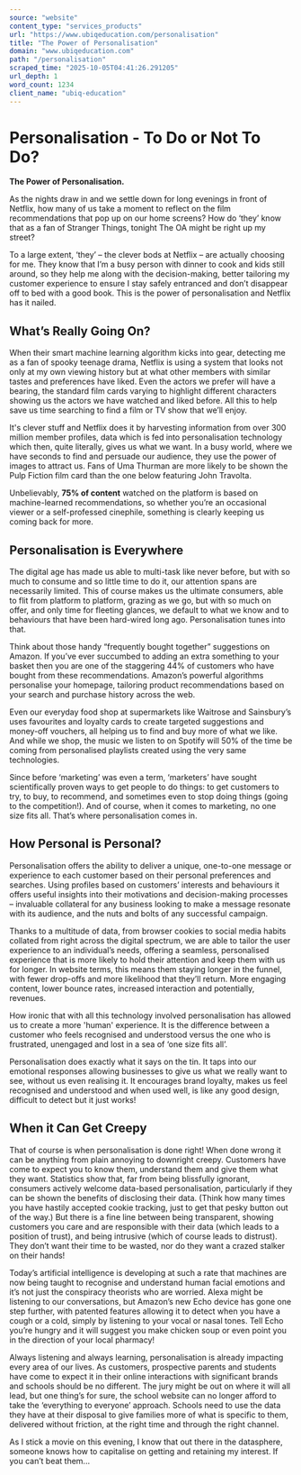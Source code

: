 ```yaml
---
source: "website"
content_type: "services_products"
url: "https://www.ubiqeducation.com/personalisation"
title: "The Power of Personalisation"
domain: "www.ubiqeducation.com"
path: "/personalisation"
scraped_time: "2025-10-05T04:41:26.291205"
url_depth: 1
word_count: 1234
client_name: "ubiq-education"
---
```


# Personalisation - To Do or Not To Do?

**The Power of Personalisation.**

As the nights draw in and we settle down for long evenings in front of Netflix, how many of us take a moment to reflect on the film recommendations that pop up on our home screens? How do ‘they’ know that as a fan of Stranger Things, tonight The OA might be right up my street?

To a large extent, ‘they’ – the clever bods at Netflix – are actually choosing for me. They know that I’m a busy person with dinner to cook and kids still around, so they help me along with the decision-making, better tailoring my customer experience to ensure I stay safely entranced and don’t disappear off to bed with a good book. This is the power of personalisation and Netflix has it nailed.

## What’s Really Going On?

When their smart machine learning algorithm kicks into gear, detecting me as a fan of spooky teenage drama, Netflix is using a system that looks not only at my own viewing history but at what other members with similar tastes and preferences have liked. Even the actors we prefer will have a bearing, the standard film cards varying to highlight different characters showing us the actors we have watched and liked before. All this to help save us time searching to find a film or TV show that we’ll enjoy.

It's clever stuff and Netflix does it by harvesting information from over 300 million member profiles, data which is fed into personalisation technology which then, quite literally, gives us what we want. In a busy world, where we have seconds to find and persuade our audience, they use the power of images to attract us. Fans of Uma Thurman are more likely to be shown the Pulp Fiction film card than the one below featuring John Travolta.

Unbelievably, **75% of content** watched on the platform is based on machine-learned recommendations, so whether you’re an occasional viewer or a self-professed cinephile, something is clearly keeping us coming back for more.

## Personalisation is Everywhere

The digital age has made us able to multi-task like never before, but with so much to consume and so little time to do it, our attention spans are necessarily limited. This of course makes us the ultimate consumers, able to flit from platform to platform, grazing as we go, but with so much on offer, and only time for fleeting glances, we default to what we know and to behaviours that have been hard-wired long ago. Personalisation tunes into that.

Think about those handy “frequently bought together” suggestions on Amazon. If you’ve ever succumbed to adding an extra something to your basket then you are one of the staggering 44% of customers who have bought from these recommendations. Amazon’s powerful algorithms personalise your homepage, tailoring product recommendations based on your search and purchase history across the web.

Even our everyday food shop at supermarkets like Waitrose and Sainsbury’s uses favourites and loyalty cards to create targeted suggestions and money-off vouchers, all helping us to find and buy more of what we like. And while we shop, the music we listen to on Spotify will 50% of the time be coming from personalised playlists created using the very same technologies.

Since before ‘marketing’ was even a term, ‘marketers’ have sought scientifically proven ways to get people to do things: to get customers to try, to buy, to recommend, and sometimes even to stop doing things (going to the competition!). And of course, when it comes to marketing, no one size fits all. That’s where personalisation comes in.

## How Personal is Personal?

Personalisation offers the ability to deliver a unique, one-to-one message or experience to each customer based on their personal preferences and searches. Using profiles based on customers’ interests and behaviours it offers useful insights into their motivations and decision-making processes – invaluable collateral for any business looking to make a message resonate with its audience, and the nuts and bolts of any successful campaign.

Thanks to a multitude of data, from browser cookies to social media habits collated from right across the digital spectrum, we are able to tailor the user experience to an individual’s needs, offering a seamless, personalised experience that is more likely to hold their attention and keep them with us for longer. In website terms, this means them staying longer in the funnel, with fewer drop-offs and more likelihood that they’ll return. More engaging content, lower bounce rates, increased interaction and potentially, revenues.

How ironic that with all this technology involved personalisation has allowed us to create a more 'human' experience. It is the difference between a customer who feels recognised and understood versus the one who is frustrated, unengaged and lost in a sea of ‘one size fits all’.  

Personalisation does exactly what it says on the tin. It taps into our emotional responses allowing businesses to give us what we really want to see, without us even realising it. It encourages brand loyalty, makes us feel recognised and understood and when used well, is like any good design, difficult to detect but it just works!

## When it Can Get Creepy

That of course is when personalisation is done right! When done wrong it can be anything from plain annoying to downright creepy. Customers have come to expect you to know them, understand them and give them what they want. Statistics show that, far from being blissfully ignorant, consumers actively welcome data-based personalisation, particularly if they can be shown the benefits of disclosing their data. (Think how many times you have hastily accepted cookie tracking, just to get that pesky button out of the way.) But there is a fine line between being transparent, showing customers you care and are responsible with their data (which leads to a position of trust), and being intrusive (which of course leads to distrust). They don’t want their time to be wasted, nor do they want a crazed stalker on their hands!

Today’s artificial intelligence is developing at such a rate that machines are now being taught to recognise and understand human facial emotions and it’s not just the conspiracy theorists who are worried. Alexa might be listening to our conversations, but Amazon’s new Echo device has gone one step further, with patented features allowing it to detect when you have a cough or a cold, simply by listening to your vocal or nasal tones. Tell Echo you’re hungry and it will suggest you make chicken soup or even point you in the direction of your local pharmacy!

Always listening and always learning, personalisation is already impacting every area of our lives. As customers, prospective parents and students have come to expect it in their online interactions with significant brands and schools should be no different. The jury might be out on where it will all lead, but one thing’s for sure, the school website can no longer afford to take the ‘everything to everyone’ approach. Schools need to use the data they have at their disposal to give families more of what is specific to them, delivered without friction, at the right time and through the right channel.

As I stick a movie on this evening, I know that out there in the datasphere, someone knows how to capitalise on getting and retaining my interest. If you can’t beat them...